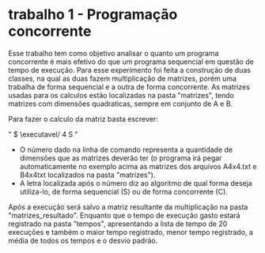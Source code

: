 # trabalho 1 - Programação concorrente

Esse trabalho tem como objetivo analisar o quanto um programa concorrente é mais efetivo do que um programa sequencial em questão de tempo de
execução. Para esse experimento foi feita a construção de duas classes, na qual as duas fazem multiplicação de matrizes, porém uma trabalha
de forma sequencial e a outra de forma concorrente. As matrizes usadas para os calculos estão localizadas na pasta "matrizes", tendo matrizes
com dimensões quadraticas, sempre em conjunto de A e B.

Para fazer o calculo da matriz basta escrever:

" $ \executavel/ 4 S "

* O número dado na linha de comando representa a quantidade de dimensões que as matrizes deverão ter (o programa irá pegar automaticamente 
no exemplo acima as matrizes dos arquivos A4x4.txt e B4x4txt localizados na pasta "matrizes").
* A letra localizada após o número diz ao algoritmo de qual forma deseja utiliza-lo, de forma sequencial (S) ou de forma concorrente (C).


Após a execução será salvo a matriz resultante da multiplicação na pasta "matrizes_resultado". Enquanto que o tempo de execução gasto
estará registrado na pasta "tempos", apresentando a lista de tempo de 20 execuções e também o maior tempo registrado, menor tempo registrado,
a média de todos os tempos e o desvio padrão.
